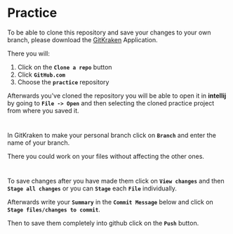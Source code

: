 # Practice

To be able to clone this repository and save your changes to your own branch, please download the [GitKraken](https://www.gitkraken.com/) Application.

There you will:

1. Click on the **`Clone a repo`** button
1. Click **`GitHub.com`**
1. Choose the **`practice`** repository

Afterwards you've cloned the repository you will be able to open it in **intellij** by going to **`File -> Open`** and then selecting the cloned practice project from where you saved it.

#

In GitKraken to make your personal branch click on **`Branch`** and enter the name of your branch.

There you could work on your files without affecting the other ones.

#

To save changes after you have made them click on **`View changes`** and then **`Stage all changes`** or you can **`Stage`** each **`File`** individually.

Afterwards write your **`Summary`** in the **`Commit Message`** below and click on **`Stage files/changes to commit`**.

Then to save them completely into github click on the **`Push`** button.
